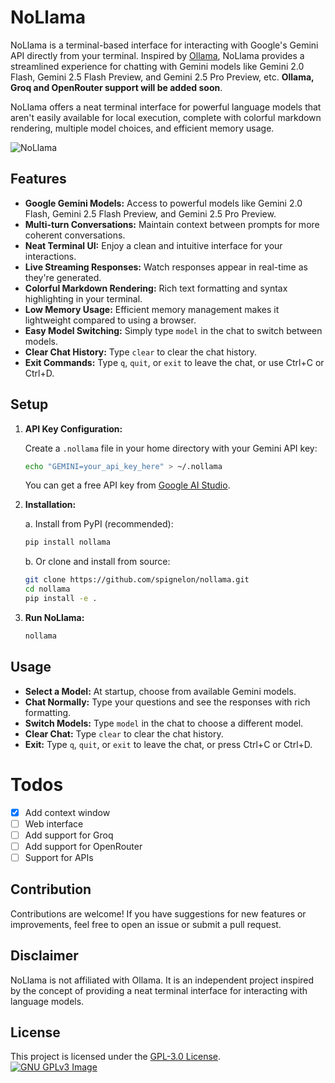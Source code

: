 # NoLlama

NoLlama is a terminal-based interface for interacting with Google's Gemini API directly from your terminal. Inspired by [Ollama](https://ollama.com/), NoLlama provides a streamlined experience for chatting with Gemini models like Gemini 2.0 Flash, Gemini 2.5 Flash Preview, and Gemini 2.5 Pro Preview, etc. **Ollama, Groq and OpenRouter support will be added soon**.

NoLlama offers a neat terminal interface for powerful language models that aren't easily available for local execution, complete with colorful markdown rendering, multiple model choices, and efficient memory usage.

![NoLlama](https://i.imgur.com/0ZOaXwv.png)

## Features

- **Google Gemini Models:** Access to powerful models like Gemini 2.0 Flash, Gemini 2.5 Flash Preview, and Gemini 2.5 Pro Preview.
- **Multi-turn Conversations:** Maintain context between prompts for more coherent conversations.
- **Neat Terminal UI:** Enjoy a clean and intuitive interface for your interactions.
- **Live Streaming Responses:** Watch responses appear in real-time as they're generated.
- **Colorful Markdown Rendering:** Rich text formatting and syntax highlighting in your terminal.
- **Low Memory Usage:** Efficient memory management makes it lightweight compared to using a browser.
- **Easy Model Switching:** Simply type `model` in the chat to switch between models.
- **Clear Chat History:** Type `clear` to clear the chat history.
- **Exit Commands:** Type `q`, `quit`, or `exit` to leave the chat, or use Ctrl+C or Ctrl+D.

## Setup

1. **API Key Configuration:**

   Create a `.nollama` file in your home directory with your Gemini API key:

   ```bash
   echo "GEMINI=your_api_key_here" > ~/.nollama
   ```
   
   You can get a free API key from [Google AI Studio](https://aistudio.google.com/).

2. **Installation:**

   a. Install from PyPI (recommended):

   ```bash
   pip install nollama
   ```

   b. Or clone and install from source:

   ```bash
   git clone https://github.com/spignelon/nollama.git
   cd nollama
   pip install -e .
   ```

3. **Run NoLlama:**

   ```bash
   nollama
   ```

## Usage

- **Select a Model:** At startup, choose from available Gemini models.
- **Chat Normally:** Type your questions and see the responses with rich formatting.
- **Switch Models:** Type `model` in the chat to choose a different model.
- **Clear Chat:** Type `clear` to clear the chat history.
- **Exit:** Type `q`, `quit`, or `exit` to leave the chat, or press Ctrl+C or Ctrl+D.

# Todos
- [x] Add context window
- [ ] Web interface
- [ ] Add support for Groq
- [ ] Add support for OpenRouter
- [ ] Support for APIs

## Contribution

Contributions are welcome! If you have suggestions for new features or improvements, feel free to open an issue or submit a pull request.

## Disclaimer

NoLlama is not affiliated with Ollama. It is an independent project inspired by the concept of providing a neat terminal interface for interacting with language models.

## License

This project is licensed under the [GPL-3.0 License](LICENSE). <br>
[![GNU GPLv3 Image](https://www.gnu.org/graphics/gplv3-127x51.png)](https://www.gnu.org/licenses/gpl-3.0.en.html)

